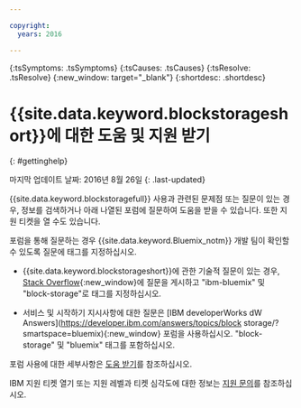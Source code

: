 ```yaml
---

copyright:
  years: 2016

---
```


<!-- Common attributes used in the template are defined as follows: -->
{:tsSymptoms: .tsSymptoms} 
{:tsCauses: .tsCauses} 
{:tsResolve: .tsResolve} 
{:new_window: target="_blank"}
{:shortdesc: .shortdesc}

<!-- # {{site.data.keyword.blockstorageshort}} troubleshooting
{: #ts} -->
<!-- Provide an appropriate ID above -->

<!-- IN PROGRESS - AUDIENCE BLUE, STAGING ONLY -->


<!-- This is the template for troubleshooting topics.  -->

<!-- The short description section should include the service long name and "Bluemix" for search optimization. Example short description: -->

<!-- Add a heading and content for how to get help and support. Use this template for beta and GA services:  -->
# {{site.data.keyword.blockstorageshort}}에 대한 도움 및 지원 받기 
{: #gettinghelp}

마지막 업데이트 날짜: 2016년 8월 26일
{: .last-updated}

{{site.data.keyword.blockstoragefull}} 사용과 관련된 문제점 또는 질문이 있는 경우, 정보를 검색하거나 아래 나열된 포럼에 질문하여 도움을 받을 수 있습니다. 또한 지원 티켓을 열 수도 있습니다. 

포럼을 통해 질문하는 경우 {{site.data.keyword.Bluemix_notm}} 개발 팀이 확인할 수 있도록 질문에 태그를 지정하십시오. 
<!--Insert the appropriate Stack Overflow tag for your service for <block-storage> in URL and text below:  -->
* {{site.data.keyword.blockstorageshort}}에 관한 기술적 질문이 있는 경우, [Stack Overflow](http://stackoverflow.com/search?q=block-storage+ibm-bluemix){:new_window}에 질문을 게시하고 "ibm-bluemix" 및 "block-storage"로 태그를 지정하십시오. 
<!--Insert the appropriate dW Answers tag for your service for <service_keyword> in URL below:  -->
* 서비스 및 시작하기 지시사항에 대한 질문은 [IBM developerWorks dW Answers](https://developer.ibm.com/answers/topics/block storage/?smartspace=bluemix){:new_window} 포럼을 사용하십시오. "block-storage" 및 "bluemix" 태그를 포함하십시오.

포럼 사용에 대한 세부사항은 [도움 받기](https://new-console.eu-gb.bluemix.net/docs/support/index.html#getting-help)를 참조하십시오. 

IBM 지원 티켓 열기 또는 지원 레벨과 티켓 심각도에 대한 정보는 [지원 문의](https://new-console.eu-gb.bluemix.net/docs/support/index.html#contacting-support)를 참조하십시오.

